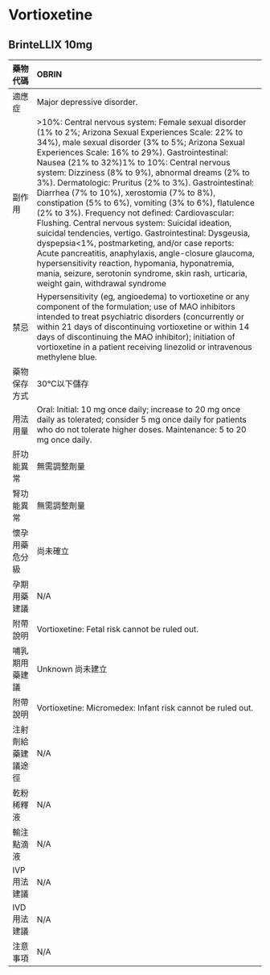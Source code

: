 # Vortioxetine

## BrinteLLIX 10mg

| 藥物代碼           | OBRIN                                                                                                                                                                                                                                                                                                                                                                                                                                                                                                                                                                                                                                                                                                                                                                                                                                                                                                           |
|:-------------------|:----------------------------------------------------------------------------------------------------------------------------------------------------------------------------------------------------------------------------------------------------------------------------------------------------------------------------------------------------------------------------------------------------------------------------------------------------------------------------------------------------------------------------------------------------------------------------------------------------------------------------------------------------------------------------------------------------------------------------------------------------------------------------------------------------------------------------------------------------------------------------------------------------------------|
| 適應症             | Major depressive disorder.                                                                                                                                                                                                                                                                                                                                                                                                                                                                                                                                                                                                                                                                                                                                                                                                                                                                                      |
| 副作用             | >10%: Central nervous system: Female sexual disorder (1% to 2%; Arizona Sexual Experiences Scale: 22% to 34%), male sexual disorder (3% to 5%; Arizona Sexual Experiences Scale: 16% to 29%). Gastrointestinal: Nausea (21% to 32%)1% to 10%: Central nervous system: Dizziness (8% to 9%), abnormal dreams (2% to 3%). Dermatologic: Pruritus (2% to 3%). Gastrointestinal: Diarrhea (7% to 10%), xerostomia (7% to 8%), constipation (5% to 6%), vomiting (3% to 6%), flatulence (2% to 3%). Frequency not defined: Cardiovascular: Flushing. Central nervous system: Suicidal ideation, suicidal tendencies, vertigo. Gastrointestinal: Dysgeusia, dyspepsia<1%, postmarketing, and/or case reports: Acute pancreatitis, anaphylaxis, angle-closure glaucoma, hypersensitivity reaction, hypomania, hyponatremia, mania, seizure, serotonin syndrome, skin rash, urticaria, weight gain, withdrawal syndrome |
| 禁忌               | Hypersensitivity (eg, angioedema) to vortioxetine or any component of the formulation; use of MAO inhibitors intended to treat psychiatric disorders (concurrently or within 21 days of discontinuing vortioxetine or within 14 days of discontinuing the MAO inhibitor); initiation of vortioxetine in a patient receiving linezolid or intravenous methylene blue.                                                                                                                                                                                                                                                                                                                                                                                                                                                                                                                                            |
| 藥物保存方式       | 30℃以下儲存                                                                                                                                                                                                                                                                                                                                                                                                                                                                                                                                                                                                                                                                                                                                                                                                                                                                                                     |
| 用法用量           | Oral: Initial: 10 mg once daily; increase to 20 mg once daily as tolerated; consider 5 mg once daily for patients who do not tolerate higher doses. Maintenance: 5 to 20 mg once daily.                                                                                                                                                                                                                                                                                                                                                                                                                                                                                                                                                                                                                                                                                                                         |
| 肝功能異常         | 無需調整劑量                                                                                                                                                                                                                                                                                                                                                                                                                                                                                                                                                                                                                                                                                                                                                                                                                                                                                                    |
| 腎功能異常         | 無需調整劑量                                                                                                                                                                                                                                                                                                                                                                                                                                                                                                                                                                                                                                                                                                                                                                                                                                                                                                    |
| 懷孕用藥危分級     | 尚未確立                                                                                                                                                                                                                                                                                                                                                                                                                                                                                                                                                                                                                                                                                                                                                                                                                                                                                                        |
| 孕期用藥建議       | N/A                                                                                                                                                                                                                                                                                                                                                                                                                                                                                                                                                                                                                                                                                                                                                                                                                                                                                                             |
| 附帶說明           | Vortioxetine: Fetal risk cannot be ruled out.                                                                                                                                                                                                                                                                                                                                                                                                                                                                                                                                                                                                                                                                                                                                                                                                                                                                   |
| 哺乳期用藥建議     | Unknown 尚未建立                                                                                                                                                                                                                                                                                                                                                                                                                                                                                                                                                                                                                                                                                                                                                                                                                                                                                                |
| 附帶說明           | Vortioxetine: Micromedex: Infant risk cannot be ruled out.                                                                                                                                                                                                                                                                                                                                                                                                                                                                                                                                                                                                                                                                                                                                                                                                                                                      |
| 注射劑給藥建議途徑 | N/A                                                                                                                                                                                                                                                                                                                                                                                                                                                                                                                                                                                                                                                                                                                                                                                                                                                                                                             |
| 乾粉稀釋液         | N/A                                                                                                                                                                                                                                                                                                                                                                                                                                                                                                                                                                                                                                                                                                                                                                                                                                                                                                             |
| 輸注點滴液         | N/A                                                                                                                                                                                                                                                                                                                                                                                                                                                                                                                                                                                                                                                                                                                                                                                                                                                                                                             |
| IVP 用法建議       | N/A                                                                                                                                                                                                                                                                                                                                                                                                                                                                                                                                                                                                                                                                                                                                                                                                                                                                                                             |
| IVD 用法建議       | N/A                                                                                                                                                                                                                                                                                                                                                                                                                                                                                                                                                                                                                                                                                                                                                                                                                                                                                                             |
| 注意事項           | N/A                                                                                                                                                                                                                                                                                                                                                                                                                                                                                                                                                                                                                                                                                                                                                                                                                                                                                                             |

